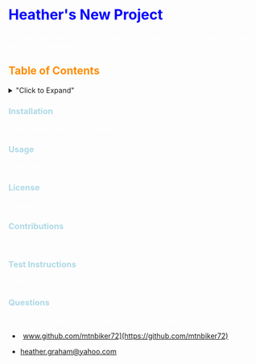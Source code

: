 
<style>
H1{color:Blue !important;}
H2{color:DarkOrange !important;}
H3{color:LightBlue !important;}
p{color:White !important;}
</style>

# Heather's New Project

*This app will take input from a user about their project and create a new README markdown file*

## Table of Contents
<details>
<summary>"Click to Expand"</summary>

- [Installation](#installation)
- [Usage](#usage)
- [License](#license)
- [Contributions](#contributions)
- [Test Instructions](#testInstructions)
- [Questions](#questions)
</details>

<a name="installation"></a>
### Installation
Install node - brew install node


<a name="usage"></a>
### Usage
node index.js

<a name="license"></a>
### License
Eclipse

<a name="contributions"></a>
### Contributions
Noen


<a name="testInstructions"></a>
### Test Instructions
None


<a name="questions"></a>
### Questions
If you have more questions, please see the following:

* [www.github.com/mtnbiker72](https://github.com/mtnbiker72)

* heather.graham@yahoo.com


        